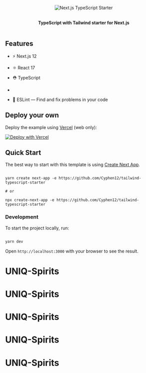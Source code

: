 
<p  align="center">

<img  src="https://res.cloudinary.com/ddcg0rzlo/image/upload/v1640340715/nextjs-tailwind-typescript-banner_vslgq4.png"  alt="Next.js TypeScript Starter">

</p>

  

<br />

  

<div  align="center"><strong>TypeScript with Tailwind starter for Next.js</strong></div>

  

<br />

  

## Features

  

- ⚡️ Next.js 12

- ⚛️ React 17

- ⛑ TypeScript
- <img src="https://res.cloudinary.com/ddcg0rzlo/image/upload/v1640341222/tailwindcss_nzwqt7.svg" width="" height="16" />
- 📏 ESLint — Find and fix problems in your code
  


## Deploy your own

Deploy the example using [Vercel](https://vercel.com?utm_source=github&utm_medium=readme&utm_campaign=next-example) (web only):

[![Deploy with Vercel](https://vercel.com/button)](https://vercel.com/new/git/external?repository-url=https://github.com/Cyphen12/tailwind-typescript-starter&project-name=tailwind-typescript-starte&repository-name=tailwind-typescript-starte)

## Quick Start

  

The best way to start with this template is using [Create Next App](https://nextjs.org/docs/api-reference/create-next-app).

  

```

yarn create next-app -e https://github.com/Cyphen12/tailwind-typescript-starter

# or

npx create-next-app -e https://github.com/Cyphen12/tailwind-typescript-starter

```

  

### Development

  

To start the project locally, run:

  

```bash

yarn dev

```

  

Open `http://localhost:3000` with your browser to see the result.

 

  
# UNIQ-Spirits
# UNIQ-Spirits
# UNIQ-Spirits
# UNIQ-Spirits
# UNIQ-Spirits
